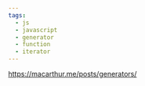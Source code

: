 ```yaml
---
tags:
  - js
  - javascript
  - generator
  - function
  - iterator
---
```

https://macarthur.me/posts/generators/

